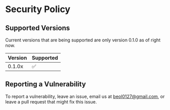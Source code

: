 # Security Policy

## Supported Versions

Current versions that are being supported are only version 0.1.0 as of right now.

| Version | Supported          |
| ------- | ------------------ |
|  0.1.0x | :white_check_mark: |

## Reporting a Vulnerability

To report a vulnerability, leave an issue, email us at beol0127@gmail.com, or leave a pull request that might fix this issue.
